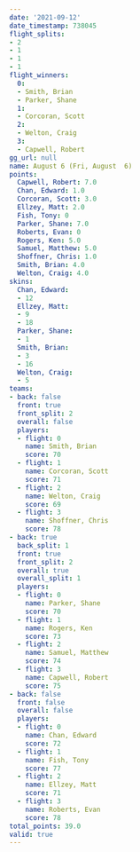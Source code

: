 ```yaml
---
date: '2021-09-12'
date_timestamp: 738045
flight_splits:
- 2
- 1
- 1
- 1
flight_winners:
  0:
  - Smith, Brian
  - Parker, Shane
  1:
  - Corcoran, Scott
  2:
  - Welton, Craig
  3:
  - Capwell, Robert
gg_url: null
name: August 6 (Fri, August  6)
points:
  Capwell, Robert: 7.0
  Chan, Edward: 1.0
  Corcoran, Scott: 3.0
  Ellzey, Matt: 2.0
  Fish, Tony: 0
  Parker, Shane: 7.0
  Roberts, Evan: 0
  Rogers, Ken: 5.0
  Samuel, Matthew: 5.0
  Shoffner, Chris: 1.0
  Smith, Brian: 4.0
  Welton, Craig: 4.0
skins:
  Chan, Edward:
  - 12
  Ellzey, Matt:
  - 9
  - 18
  Parker, Shane:
  - 1
  Smith, Brian:
  - 3
  - 16
  Welton, Craig:
  - 5
teams:
- back: false
  front: true
  front_split: 2
  overall: false
  players:
  - flight: 0
    name: Smith, Brian
    score: 70
  - flight: 1
    name: Corcoran, Scott
    score: 71
  - flight: 2
    name: Welton, Craig
    score: 69
  - flight: 3
    name: Shoffner, Chris
    score: 78
- back: true
  back_split: 1
  front: true
  front_split: 2
  overall: true
  overall_split: 1
  players:
  - flight: 0
    name: Parker, Shane
    score: 70
  - flight: 1
    name: Rogers, Ken
    score: 73
  - flight: 2
    name: Samuel, Matthew
    score: 74
  - flight: 3
    name: Capwell, Robert
    score: 75
- back: false
  front: false
  overall: false
  players:
  - flight: 0
    name: Chan, Edward
    score: 72
  - flight: 1
    name: Fish, Tony
    score: 77
  - flight: 2
    name: Ellzey, Matt
    score: 71
  - flight: 3
    name: Roberts, Evan
    score: 78
total_points: 39.0
valid: true
---
```

